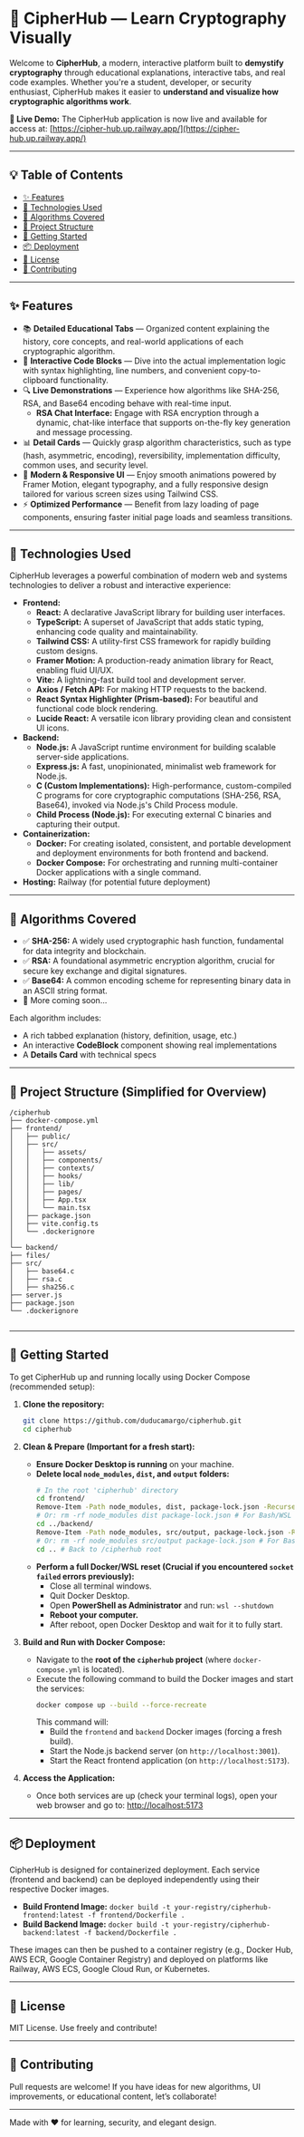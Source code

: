 # 🔐 CipherHub — Learn Cryptography Visually

Welcome to **CipherHub**, a modern, interactive platform built to **demystify cryptography** through educational explanations, interactive tabs, and real code examples. Whether you're a student, developer, or security enthusiast, CipherHub makes it easier to **understand and visualize how cryptographic algorithms work**.

**🚀 Live Demo:** The CipherHub application is now live and available for access at: [https://cipher-hub.up.railway.app/](https://cipher-hub.up.railway.app/)

---

## 💡 Table of Contents

- [✨ Features](#-features)
- [🔧 Technologies Used](#-technologies-used)
- [🧪 Algorithms Covered](#-algorithms-covered)
- [📁 Project Structure](#-project-structure)
- [🚀 Getting Started](#-getting-started)
- [📦 Deployment](#-deployment)
- [📄 License](#-license)
- [🤝 Contributing](#-contributing)

---

## ✨ Features

- 📚 **Detailed Educational Tabs** — Organized content explaining the history, core concepts, and real-world applications of each cryptographic algorithm.
- 🧠 **Interactive Code Blocks** — Dive into the actual implementation logic with syntax highlighting, line numbers, and convenient copy-to-clipboard functionality.
- 🔍 **Live Demonstrations** — Experience how algorithms like SHA-256, RSA, and Base64 encoding behave with real-time input.
    - **RSA Chat Interface:** Engage with RSA encryption through a dynamic, chat-like interface that supports on-the-fly key generation and message processing.
- 📊 **Detail Cards** — Quickly grasp algorithm characteristics, such as type (hash, asymmetric, encoding), reversibility, implementation difficulty, common uses, and security level.
- 🎨 **Modern & Responsive UI** — Enjoy smooth animations powered by Framer Motion, elegant typography, and a fully responsive design tailored for various screen sizes using Tailwind CSS.
- ⚡ **Optimized Performance** — Benefit from lazy loading of page components, ensuring faster initial page loads and seamless transitions.

---

## 🔧 Technologies Used

CipherHub leverages a powerful combination of modern web and systems technologies to deliver a robust and interactive experience:

- **Frontend:**
    - **React:** A declarative JavaScript library for building user interfaces.
    - **TypeScript:** A superset of JavaScript that adds static typing, enhancing code quality and maintainability.
    - **Tailwind CSS:** A utility-first CSS framework for rapidly building custom designs.
    - **Framer Motion:** A production-ready animation library for React, enabling fluid UI/UX.
    - **Vite:** A lightning-fast build tool and development server.
    - **Axios / Fetch API:** For making HTTP requests to the backend.
    - **React Syntax Highlighter (Prism-based):** For beautiful and functional code block rendering.
    - **Lucide React:** A versatile icon library providing clean and consistent UI icons.
- **Backend:**
    - **Node.js:** A JavaScript runtime environment for building scalable server-side applications.
    - **Express.js:** A fast, unopinionated, minimalist web framework for Node.js.
    - **C (Custom Implementations):** High-performance, custom-compiled C programs for core cryptographic computations (SHA-256, RSA, Base64), invoked via Node.js's Child Process module.
    - **Child Process (Node.js):** For executing external C binaries and capturing their output.
- **Containerization:**
    - **Docker:** For creating isolated, consistent, and portable development and deployment environments for both frontend and backend.
    - **Docker Compose:** For orchestrating and running multi-container Docker applications with a single command.
- **Hosting:** Railway (for potential future deployment)

---

## 🧪 Algorithms Covered

- ✅ **SHA-256:** A widely used cryptographic hash function, fundamental for data integrity and blockchain.
- ✅ **RSA:** A foundational asymmetric encryption algorithm, crucial for secure key exchange and digital signatures.
- ✅ **Base64:** A common encoding scheme for representing binary data in an ASCII string format.
- 🚧 More coming soon...

Each algorithm includes:
- A rich tabbed explanation (history, definition, usage, etc.)
- An interactive **CodeBlock** component showing real implementations
- A **Details Card** with technical specs

---

## 📁 Project Structure (Simplified for Overview)

```
/cipherhub
├── docker-compose.yml             
├── frontend/                     
│   ├── public/                    
│   ├── src/                       
│   │   ├── assets/
│   │   ├── components/
│   │   ├── contexts/
│   │   ├── hooks/                  
│   │   ├── lib/                 
│   │   ├── pages/
│   │   ├── App.tsx                 
│   │   └── main.tsx                
│   ├── package.json
│   ├── vite.config.ts
│   └── .dockerignore             
│
└── backend/                       
├── files/                     
├── src/                       
│   ├── base64.c
│   ├── rsa.c
│   ├── sha256.c
├── server.js                   
├── package.json
└── .dockerignore               


```

---

## 🚀 Getting Started

To get CipherHub up and running locally using Docker Compose (recommended setup):

1.  **Clone the repository:**
    ```bash
    git clone https://github.com/duducamargo/cipherhub.git
    cd cipherhub
    ```

2.  **Clean & Prepare (Important for a fresh start):**
    * **Ensure Docker Desktop is running** on your machine.
    * **Delete local `node_modules`, `dist`, and `output` folders:**
        ```bash
        # In the root 'cipherhub' directory
        cd frontend/
        Remove-Item -Path node_modules, dist, package-lock.json -Recurse -Force -ErrorAction SilentlyContinue # For PowerShell
        # Or: rm -rf node_modules dist package-lock.json # For Bash/WSL
        cd ../backend/
        Remove-Item -Path node_modules, src/output, package-lock.json -Recurse -Force -ErrorAction SilentlyContinue # For PowerShell
        # Or: rm -rf node_modules src/output package-lock.json # For Bash/WSL
        cd .. # Back to /cipherhub root
        ```
    * **Perform a full Docker/WSL reset (Crucial if you encountered `socket failed` errors previously):**
        * Close all terminal windows.
        * Quit Docker Desktop.
        * Open **PowerShell as Administrator** and run: `wsl --shutdown`
        * **Reboot your computer.**
        * After reboot, open Docker Desktop and wait for it to fully start.

3.  **Build and Run with Docker Compose:**
    * Navigate to the **root of the `cipherhub` project** (where `docker-compose.yml` is located).
    * Execute the following command to build the Docker images and start the services:
        ```bash
        docker compose up --build --force-recreate
        ```
        This command will:
        -   Build the `frontend` and `backend` Docker images (forcing a fresh build).
        -   Start the Node.js backend server (on `http://localhost:3001`).
        -   Start the React frontend application (on `http://localhost:5173`).

4.  **Access the Application:**
    * Once both services are up (check your terminal logs), open your web browser and go to:
        [http://localhost:5173](http://localhost:5173)

---

## 📦 Deployment

CipherHub is designed for containerized deployment. Each service (frontend and backend) can be deployed independently using their respective Docker images.

-   **Build Frontend Image:** `docker build -t your-registry/cipherhub-frontend:latest -f frontend/Dockerfile .`
-   **Build Backend Image:** `docker build -t your-registry/cipherhub-backend:latest -f backend/Dockerfile .`

These images can then be pushed to a container registry (e.g., Docker Hub, AWS ECR, Google Container Registry) and deployed on platforms like Railway, AWS ECS, Google Cloud Run, or Kubernetes.

---

## 📄 License

MIT License. Use freely and contribute!

---

## 🤝 Contributing

Pull requests are welcome! If you have ideas for new algorithms, UI improvements, or educational content, let’s collaborate!

---

Made with ❤️ for learning, security, and elegant design.
